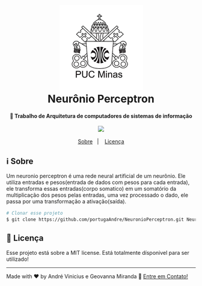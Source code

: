 <h1 align="center">
    <img alt="Puc Minas" src="imgs\Brasao PUC Minas aplicacao_cinza.png" />
    <br>
    Neurônio Perceptron
</h1>

<h4 align="center">
 🚀 Trabalho de Arquitetura de computadores de sistemas de informação
</h4>
<p align="center">
<img src="https://img.shields.io/badge/OpenSource-Free%20Open%20source-brightgreen"/>

</p>

<p align="center">
  <a href="#information_source-sobre">Sobre</a>&nbsp;&nbsp;&nbsp;|&nbsp;&nbsp;&nbsp;
  <a href="#memo-Licença">Licença</a>
</p>




## :information_source: Sobre

Um neuronio perceptron é uma rede neural artificial de um neurônio. Ele utiliza entradas e pesos(entrada de dados com pesos para cada entrada), ele transforma essas entradas(corpo somatico) em um somatório da multiplicação dos pesos pelas entradas, uma vez processado o dado, ele passa por uma transformação a ativação(saída).

```bash
# Clonar esse projeto
$ git clone https://github.com/portugaAndre/NeuronioPerceptron.git NeuronioPeceptron
```


## :memo: Licença
Esse projeto está sobre a MIT license. Está totalmente dísponivel para ser utilizado!

---


Made with ♥ by André Vinicius e Geovanna Miranda :wave: [Entre em Contato!](https://www.linkedin.com/in/andr%C3%A9-vinicius-b3b932162/)
